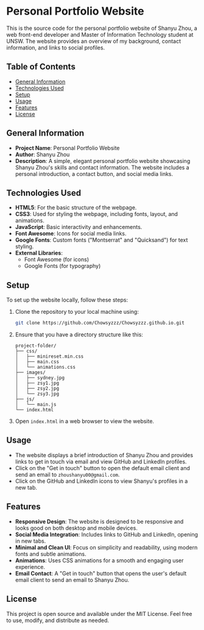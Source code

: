 # Personal Portfolio Website

This is the source code for the personal portfolio website of Shanyu Zhou, a web front-end developer and Master of Information Technology student at UNSW. The website provides an overview of my background, contact information, and links to social profiles.

## Table of Contents

- [General Information](#general-information)
- [Technologies Used](#technologies-used)
- [Setup](#setup)
- [Usage](#usage)
- [Features](#features)
- [License](#license)

## General Information

- **Project Name**: Personal Portfolio Website
- **Author**: Shanyu Zhou
- **Description**: A simple, elegant personal portfolio website showcasing Shanyu Zhou's skills and contact information. The website includes a personal introduction, a contact button, and social media links.

## Technologies Used

- **HTML5**: For the basic structure of the webpage.
- **CSS3**: Used for styling the webpage, including fonts, layout, and animations.
- **JavaScript**: Basic interactivity and enhancements.
- **Font Awesome**: Icons for social media links.
- **Google Fonts**: Custom fonts ("Montserrat" and "Quicksand") for text styling.
- **External Libraries**:
  - Font Awesome (for icons)
  - Google Fonts (for typography)

## Setup

To set up the website locally, follow these steps:

1. Clone the repository to your local machine using:
    ```bash
    git clone https://github.com/Chowsyzzz/Chowsyzzz.github.io.git
    ```
2. Ensure that you have a directory structure like this:
    ```
    project-folder/
    ├── css/
    │   ├── minireset.min.css
    │   ├── main.css
    │   └── animations.css
    ├── images/
    │   ├── sydney.jpg
    │   ├── zsy1.jpg
    │   ├── zsy2.jpg
    │   └── zsy3.jpg
    ├── js/
    │   └── main.js
    └── index.html
    ```

3. Open `index.html` in a web browser to view the website.

## Usage

- The website displays a brief introduction of Shanyu Zhou and provides links to get in touch via email and view GitHub and LinkedIn profiles.
- Click on the "Get in touch" button to open the default email client and send an email to `zhoushanyu00@gmail.com`.
- Click on the GitHub and LinkedIn icons to view Shanyu's profiles in a new tab.

## Features

- **Responsive Design**: The website is designed to be responsive and looks good on both desktop and mobile devices.
- **Social Media Integration**: Includes links to GitHub and LinkedIn, opening in new tabs.
- **Minimal and Clean UI**: Focus on simplicity and readability, using modern fonts and subtle animations.
- **Animations**: Uses CSS animations for a smooth and engaging user experience.
- **Email Contact**: A "Get in touch" button that opens the user's default email client to send an email to Shanyu Zhou.

## License

This project is open source and available under the MIT License. Feel free to use, modify, and distribute as needed.

